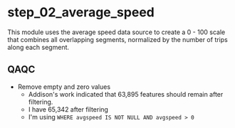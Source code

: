 # step_02_average_speed

This module uses the average speed data source
to create a 0 - 100 scale that combines all overlapping
segments, normalized by the number of trips along each segment.

## QAQC

- Remove empty and zero values
    - Addison's work indicated that 63,895 features should remain after filtering.
    - I have 65,342 after filtering
    - I'm using ``WHERE avgspeed IS NOT NULL AND avgspeed > 0``
